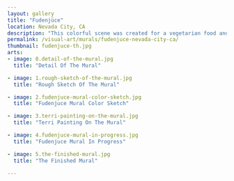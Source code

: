 ```yaml
---
layout: gallery
title: "Fudenjüce"
location: Nevada City, CA
description: "This colorful scene was created for a vegetarian food and juice bar in Nevada City, CA. The mural was designed and painted in studio on non-woven media and then installed on the outdoor patio at their location."
permalink: /visual-art/murals/fudenjuce-nevada-city-ca/
thumbnail: fudenjuce-th.jpg
arts:
- image: 0.detail-of-the-mural.jpg
  title: "Detail Of The Mural"

- image: 1.rough-sketch-of-the-mural.jpg
  title: "Rough Sketch Of The Mural"

- image: 2.fudenjuce-mural-color-sketch.jpg
  title: "Fudenjuce Mural Color Sketch"

- image: 3.terri-painting-on-the-mural.jpg
  title: "Terri Painting On The Mural"

- image: 4.fudenjuce-mural-in-progress.jpg
  title: "Fudenjuce Mural In Progress"

- image: 5.the-finished-mural.jpg
  title: "The Finished Mural"

---
```

